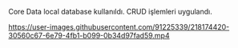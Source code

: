 Core Data local database kullanıldı. CRUD işlemleri uygulandı.


https://user-images.githubusercontent.com/91225339/218174420-30560c67-6e79-4fb1-b099-0b34d97fad59.mp4

